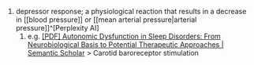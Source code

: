 1. depressor response; a physiological reaction that results in a decrease in [[blood pressure]] or [[mean arterial pressure|arterial pressure]]^[Perplexity AI]
	1. e.g. [[PDF] Autonomic Dysfunction in Sleep Disorders: From Neurobiological Basis to Potential Therapeutic Approaches | Semantic Scholar](https://www.semanticscholar.org/reader/f9d6a046ba7f1c5800768b8e4a0453774c18246f) > Carotid baroreceptor stimulation
